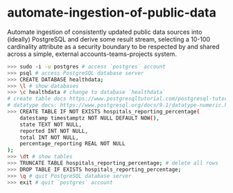 # automate-ingestion-of-public-data

Automate ingestion of consistently updated public data sources into (ideally) PostgreSQL and derive some result stream, selecting a 10-100 cardinality attribute as a security boundary to be respected by and shared across a simple, external accounts-teams-projects system. 

```bash
>>> sudo -i -u postgres # access `postgres` account 
>>> psql # access PostgreSQL database server
>>> CREATE DATABASE healthdata;
>>> \l # show databases
>>> \c healthdata # change to database `healthdata`
# create table docs https://www.postgresqltutorial.com/postgresql-tutorial/postgresql-create-table/
# datatype docs: https://www.postgresql.org/docs/9.1/datatype-numeric.html
>>> CREATE TABLE IF NOT EXISTS hospitals_reporting_percentage(
    datestamp timestamptz NOT NULL DEFAULT NOW(),
    state TEXT NOT NULL,
    reported INT NOT NULL,
    total INT NOT NULL,
    percentage_reporting REAL NOT NULL
);
>>> \dt # show tables
>>> TRUNCATE TABLE hospitals_reporting_percentage; # delete all rows
>>> DROP TABLE IF EXISTS hospitals_reporting_percentage;
>>> \q # quit PostgreSQL database server
>>> exit # quit `postgres` account
```